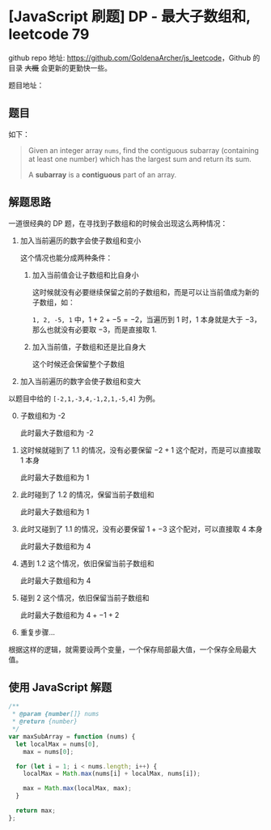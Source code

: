 # [JavaScript 刷题] DP - 最大子数组和, leetcode 79

github repo 地址: <https://github.com/GoldenaArcher/js_leetcode>，Github 的目录 ~~大概~~ 会更新的更勤快一些。

题目地址：

## 题目

如下：

> Given an integer array `nums`, find the contiguous subarray (containing at least one number) which has the largest sum and return its sum.
>
> A **subarray** is a **contiguous** part of an array.

## 解题思路

一道很经典的 DP 题，在寻找到子数组和的时候会出现这么两种情况：

1. 加入当前遍历的数字会使子数组和变小

   这个情况也能分成两种条件：

   1. 加入当前值会让子数组和比自身小

      这时候就没有必要继续保留之前的子数组和，而是可以让当前值成为新的子数组，如：

      `1, 2, -5, 1` 中，$1+2+-5 = -2$，当遍历到 $1$ 时，$1$ 本身就是大于 $-3$，那么也就没有必要取 $-3$，而是直接取 $1$.

   2. 加入当前值，子数组和还是比自身大

      这个时候还会保留整个子数组

2. 加入当前遍历的数字会使子数组和变大

以题目中给的 `[-2,1,-3,4,-1,2,1,-5,4]` 为例。

0. 子数组和为 -2

   此时最大子数组和为 -2

1. 这时候就碰到了 1.1 的情况，没有必要保留 $-2 + 1$ 这个配对，而是可以直接取 $1$ 本身

   此时最大子数组和为 1

2. 此时碰到了 1.2 的情况，保留当前子数组和

   此时最大子数组和为 1

3. 此时又碰到了 1.1 的情况，没有必要保留 $1 + -3$ 这个配对，可以直接取 $4$ 本身

   此时最大子数组和为 4

4. 遇到 1.2 这个情况，依旧保留当前子数组和

   此时最大子数组和为 4

5. 碰到 2 这个情况，依旧保留当前子数组和

   此时最大子数组和为 $4 + -1 + 2$

6. 重复步骤...

根据这样的逻辑，就需要设两个变量，一个保存局部最大值，一个保存全局最大值。

## 使用 JavaScript 解题

```javascript
/**
 * @param {number[]} nums
 * @return {number}
 */
var maxSubArray = function (nums) {
  let localMax = nums[0],
    max = nums[0];

  for (let i = 1; i < nums.length; i++) {
    localMax = Math.max(nums[i] + localMax, nums[i]);

    max = Math.max(localMax, max);
  }

  return max;
};
```
